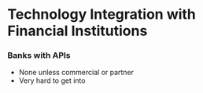 # Technology Integration with Financial Institutions
### Banks with APIs
- None unless commercial or partner
- Very hard to get into